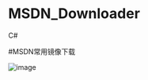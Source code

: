 # MSDN_Downloader
C#

#MSDN常用镜像下载

![image](https://github.com/laomms/MSDN_Downloader/blob/master/MSDNDOWN.png)
